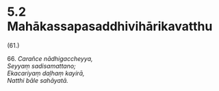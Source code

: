 # 5.2 Mahākassapasaddhivihārikavatthu

(61.)

66\. _Carañce nādhigaccheyya,_  
_Seyyaṃ sadisamattano;_  
_Ekacariyaṃ daḷhaṃ kayirā,_  
_Natthi bāle sahāyatā._
